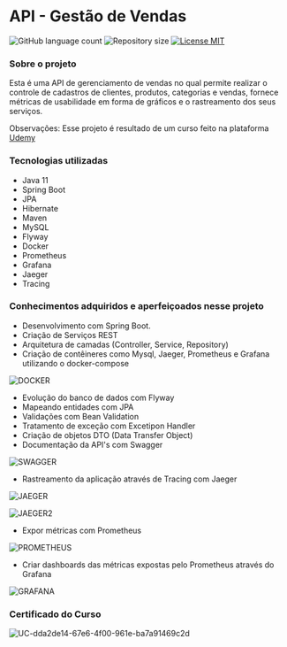 # API - Gestão de Vendas

<p>
  <img alt="GitHub language count" src="https://img.shields.io/github/languages/count/HelderRodriguesMendes/API---Agenda-Telefonica">

  <img alt="Repository size" src="https://img.shields.io/github/repo-size/HelderRodriguesMendes/API---Agenda-Telefonica">

  <a href="https://opensource.org/licenses/MIT">
    <img src="https://img.shields.io/badge/License-MIT-green.svg" alt="License MIT">
  </a>
</p>


### Sobre o projeto
Esta é uma API de gerenciamento de vendas no qual permite realizar o controle de cadastros de clientes, produtos, categorias e vendas, fornece métricas de usabilidade em forma de gráficos e o rastreamento dos seus serviços.

Observações: Esse projeto é resultado de um curso feito na plataforma [Udemy](https://www.udemy.com/)


### Tecnologias utilizadas
- Java 11
- Spring Boot
- JPA
- Hibernate
- Maven
- MySQL
- Flyway
- Docker
- Prometheus 
- Grafana 
- Jaeger
- Tracing 

### Conhecimentos adquiridos e aperfeiçoados nesse projeto
- Desenvolvimento com Spring Boot.
- Criação de Serviços REST
- Arquitetura de camadas (Controller, Service, Repository)
- Criação de contêineres como Mysql, Jaeger, Prometheus  e  Grafana utilizando o docker-compose

![DOCKER](https://user-images.githubusercontent.com/29339786/163899468-0ed8fae2-11bc-4cb8-8a73-487a31a0b1c4.png)

- Evolução do banco de dados com Flyway
- Mapeando entidades com JPA
- Validações com Bean Validation
- Tratamento de exceção com Excetipon Handler
- Criação de objetos DTO (Data Transfer Object)
- Documentação da API's com Swagger

![SWAGGER](https://user-images.githubusercontent.com/29339786/163899587-49596d8e-fdd2-4ad1-addd-e2f621a09ace.png)

- Rastreamento da aplicação através de Tracing com Jaeger

![JAEGER](https://user-images.githubusercontent.com/29339786/163899684-1c7d5081-f722-45b3-949b-7c98b64e2b63.png)

![JAEGER2](https://user-images.githubusercontent.com/29339786/163899701-8b944585-ed7a-4778-91b4-64ed8f2e9324.png)

- Expor métricas com Prometheus

![PROMETHEUS](https://user-images.githubusercontent.com/29339786/163899744-e26f5219-11f4-45bb-a350-2160b78033e1.png)

- Criar dashboards das métricas expostas pelo Prometheus através do Grafana

![GRAFANA](https://user-images.githubusercontent.com/29339786/163899762-affd12ad-9049-45eb-b919-28740a7fddad.png)


### Certificado do Curso

![UC-dda2de14-67e6-4f00-961e-ba7a91469c2d](https://user-images.githubusercontent.com/29339786/163900393-99c9786a-f05a-4f12-b331-d5d2c93e4a86.jpg)

